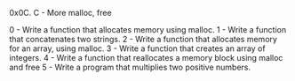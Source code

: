 0x0C. C - More malloc, free

0 - Write a function that allocates memory using malloc.
1 - Write a function that concatenates two strings.
2 - Write a function that allocates memory for an array, using malloc.
3 - Write a function that creates an array of integers.
4 - Write a function that reallocates a memory block using malloc and free
5 - Write a program that multiplies two positive numbers.
